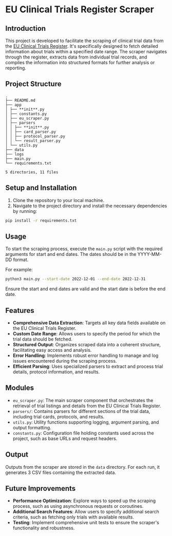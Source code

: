 # EU Clinical Trials Register Scraper

## Introduction

This project is developed to facilitate the scraping of clinical trial data from the [EU Clinical Trials Register](https://www.clinicaltrialsregister.eu/). It's specifically designed to fetch detailed information about trials within a specified date range. The scraper navigates through the register, extracts data from individual trial records, and compiles the information into structured formats for further analysis or reporting.

## Project Structure

```
.
├── README.md
├── app
│ ├── **init**.py
│ ├── constants.py
│ ├── eu_scraper.py
│ ├── parsers
│ │ ├── **init**.py
│ │ ├── card_parser.py
│ │ ├── protocol_parser.py
│ │ └── result_parser.py
│ └── utils.py
├── data
├── logs
├── main.py
└── requirements.txt

5 directories, 11 files

```

## Setup and Installation

1. Clone the repository to your local machine.
2. Navigate to the project directory and install the necessary dependencies by running:

```bash
pip install -r requirements.txt
```

## Usage

To start the scraping process, execute the `main.py` script with the required arguments for start and end dates. The dates should be in the YYYY-MM-DD format.

For example:

```bash
python3 main.py --start-date 2022-12-01 --end-date 2022-12-31
```

Ensure the start and end dates are valid and the start date is before the end date.

## Features

- **Comprehensive Data Extraction**: Targets all key data fields available on the EU Clinical Trials Register.
- **Custom Date Range**: Allows users to specify the period for which the trial data should be fetched.
- **Structured Output**: Organizes scraped data into a coherent structure, facilitating easy access and analysis.
- **Error Handling**: Implements robust error handling to manage and log issues encountered during the scraping process.
- **Efficient Parsing**: Uses specialized parsers to extract and process trial details, protocol information, and results.

## Modules

- `eu_scraper.py`: The main scraper component that orchestrates the retrieval of trial listings and details from the EU Clinical Trials Register.
- `parsers/`: Contains parsers for different sections of the trial data, including trial cards, protocols, and results.
- `utils.py`: Utility functions supporting logging, argument parsing, and output formatting.
- `constants.py`: Configuration file holding constants used across the project, such as base URLs and request headers.

## Output

Outputs from the scraper are stored in the `data` directory. For each run, it generates 3 CSV files containing the extracted data.

## Future Improvements

- **Performance Optimization**: Explore ways to speed up the scraping process, such as using asynchronous requests or coroutines.
- **Additional Search Features**: Allow users to specify additional search criteria, such as fetching only trials with available results.
- **Testing**: Implement comprehensive unit tests to ensure the scraper's functionality and robustness.
